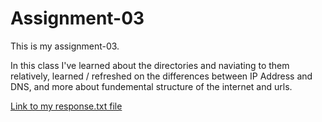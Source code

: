 # Assignment-03

This is my assignment-03.

In this class I've learned about the directories and naviating to them relatively, learned / refreshed on the differences between IP Address and DNS, and more about fundemental structure of the internet and urls.

[Link to my response.txt file](responses.txt)

